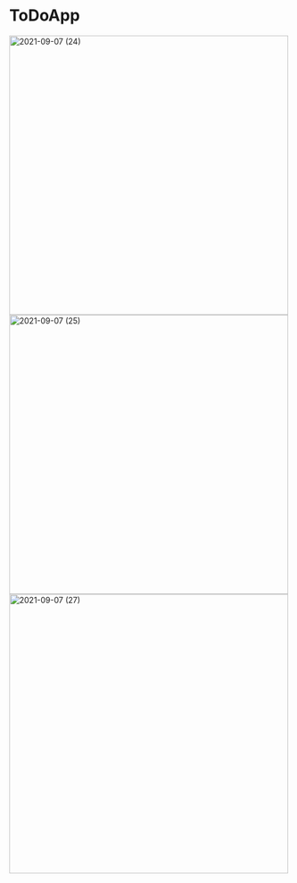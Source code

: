 # ToDoApp
<img width="500" alt="2021-09-07 (24)" src="https://user-images.githubusercontent.com/78347739/132359065-16890a4e-be0a-445a-9959-2e06683e7ed8.png">
<img width="500" alt="2021-09-07 (25)" src="https://user-images.githubusercontent.com/78347739/132359127-ee1e1a07-627d-44a3-86d7-6e2a697c9e5f.png">
<img width="500" alt="2021-09-07 (27)" src="https://user-images.githubusercontent.com/78347739/132359206-598d9ac8-8800-4e14-8cca-c911dc769699.png">
